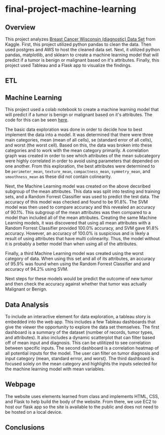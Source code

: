 # final-project-machine-learning

## Overview
This project analyzes [Breast Cancer Wisconsin (diagnostic) Data Set](https://www.kaggle.com/uciml/breast-cancer-wisconsin-data) from Kaggle. First, this project utilized python pandas to clean the data. Then used postgres and AWS to host the cleaned data set. Next, it utilized python pandas, matplotlib, and sklearn to create a machine learning model that will predict if a tumor is benign or malignant based on it's attributes. Finally, this project used Tableau and a Flask app to visualize the findings. 

## ETL

## Machine Learning
This project used a colab notebook to create a machine learning model that will predict if a tumor is benign or malignant based on it's attributes. The code for this can be seen [here](MachineLearning.ipynb). 

The basic data exploration was done in order to decide how to best implement the data into a model. It was determined that there were three main categories, mean (mean of all cells), se (standard error of all cells), and worst (the worst cell). Based on this, the data was broken into these categories and to work with the mean category primarily. A correlation graph was created in order to see which attributes of the mean subcategory were highly correlated in order to avoid using parameters that depended on one another. From this exploration, the best attributes were determined to be  `perimeter_mean`, `texture_mean`, `compactness_mean`, `symmetry_mean`, and `smoothness_mean` as these did not contain colinearity.

Next, the Machine Learning model was created on the above decsribed subgroup of the mean attributes. This data was split into testing and training sets, and a Random Forrest Classifier was used to predict the test data. The accuracy of this model was checked and  found to be 91.8%. The SVM model was then used to compare accuracy and this revealed an accuracy of 90.1%. This subgroup of the mean attributes was then compared to a model than included all of the mean attributes. Creating the same Machine Learning models, it was discovered that using all mean attributes with a Random Forrest Classifier provided 100.0% accuracy, and SVM gave 91.8% accuracy. However, an accuracy of 100.0% is suspicious and is likely a result of using attributes that have multi colinearity. Thus, the model without it is probably a better model than when using all of the attributes.

Finally, a third Machine Learning model was created using the worst category of data. When using this set and all of its attributes, an accuracy of 95.9% was found when using the Random Forrest Classifier and and accuracy of 94.2% using SVM.

Next steps for these models would be predict the outcome of new tumor and then check the accuracy against whether that tumor was actually Malignant or Benign.

## Data Analysis
To include an interactive element for data exploration, a tableau story is embedded into the web app. This includes a few Tableau dashboards that give the viewer the opportunity to explore the data set themselves. The first dashboard is a summary of the dataset (number of records, tumor types, and attributes). It also includes a dynamic scatterplot that can filter based off of mean input and diagnosis. This can be utilitized to see correlation between specific inputs. The second dashboard is a correlation heatmap of all potential inputs for the model. The user can filter on tumor diagnosis and input category (mean, standard errror, and worst). The third dashboard is focused solely on the mean category and highlights the inputs selected for the machine learning model with mean variables. 

## Webpage
The website uses elements learned from class and implements HTML, CSS, and Flask to help build the body of the website. From there, we use EC2 to host our flask app so the site is available to the public and does not need to be hosted on a local device.
## Conclusions
